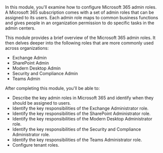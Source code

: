 In this module, you'll examine how to configure Microsoft 365 admin roles. A Microsoft 365 subscription comes with a set of admin roles that can be assigned to its users. Each admin role maps to common business functions and gives people in an organization permission to do specific tasks in the admin centers.

This module provides a brief overview of the Microsoft 365 admin roles. It then delves deeper into the following roles that are more commonly used across organizations:

 -  Exchange Admin
 -  SharePoint Admin
 -  Modern Desktop Admin
 -  Security and Compliance Admin
 -  Teams Admin

After completing this module, you'll be able to:

 -  Describe the key admin roles in Microsoft 365 and identify when they should be assigned to users.
 -  Identify the key responsibilities of the Exchange Administrator role.
 -  Identify the key responsibilities of the SharePoint Administrator role.
 -  Identify the key responsibilities of the Modern Desktop Administrator role.
 -  Identify the key responsibilities of the Security and Compliance Administrator role.
 -  Identify the key responsibilities of the Teams Administrator role.
 -  Configure tenant roles.
